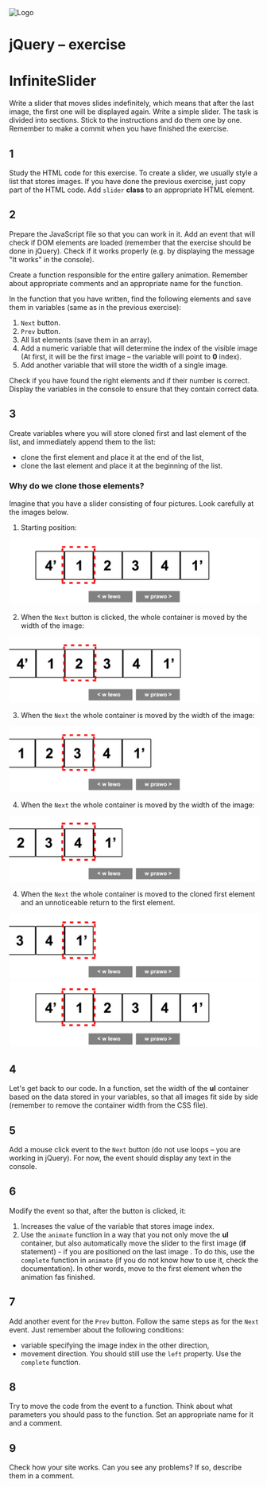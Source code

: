 <img alt="Logo" src="http://coderslab.pl/svg/logo-coderslab.svg" width="400">

# jQuery &ndash; exercise
# InfiniteSlider

Write a slider that moves slides indefinitely, which means that after the last image, the first one will be displayed again. Write a simple slider. The task is divided into sections. Stick to the instructions and do them one by one.
Remember to make a commit when you have finished the exercise.

## 1
Study the HTML code for this exercise. To create a slider, we usually style a list that stores images. If you have done the previous exercise, just copy part of the HTML code. Add ```slider``` **class** to an appropriate HTML element.

## 2
Prepare the JavaScript file so that you can work in it. Add an event that will check if DOM elements are loaded (remember that the exercise should be done in jQuery). Check if it works properly (e.g. by displaying the message "It works" in the console).

Create a function responsible for the entire gallery animation. Remember about appropriate comments and an appropriate name for the function.

In the function that you have written, find the following elements and save them in variables (same as in the previous exercise):

1. `Next` button.
2. `Prev` button.
3. All list elements (save them in an array).
4. Add a numeric variable that will determine the index of the visible image (At first, it will be the first image &ndash; the variable will point to **0** index).
5. Add another variable that will store the width of a single image.

Check if you have found the right elements and if their number is correct. Display the variables in the console to ensure that they contain correct data.

## 3
Create variables where you will store cloned first and last element of the list, and immediately append them to the list:
* clone the first element and place it at the end of the list,
* clone the last element and place it at the beginning of the list.

### Why do we clone those elements?

Imagine that you have a slider consisting of four pictures. Look carefully at the images below.

1. Starting position:

  ![slider1](workshop-img/1.jpg)

2. When the ```Next``` button is clicked, the whole container is moved by the width of the image:

  ![slider1](workshop-img/2.jpg)

3. When the ```Next``` the whole container is moved by the width of the image:

  ![slider1](workshop-img/3.jpg)

4. When the ```Next``` the whole container is moved by the width of the image:

  ![slider1](workshop-img/4.jpg)

4. When the ```Next``` the whole container is moved to the cloned first element and an unnoticeable return to the first element.

  ![slider1](workshop-img/5.jpg)
  ![slider1](workshop-img/1.jpg)

## 4
Let's get back to our code.
In a function, set the width of the **ul** container based on the data stored in your variables, so that all images fit side by side (remember to remove the container width from the CSS file).

## 5
Add a mouse click event to the ```Next``` button (do not use loops &ndash; you are working in jQuery). For now, the event should display any text in the console.

## 6
Modify the event so that, after the button is clicked, it:

1. Increases the value of the variable that stores image index.
2. Use the ```animate``` function in a way that you not only move the **ul** container, but also automatically move the slider to the first image (**if** statement) - if you are positioned on the last image . To do this, use the ```complete``` function in ```animate``` (if you do not know how to use it, check the documentation). In other words, move to the first element when the animation fas finished.

## 7
Add another event for the `Prev` button. Follow the same steps as for the `Next` event. Just remember about the following conditions:
* variable specifying the image index in the other direction,
* movement direction.
You should still use the ```left``` property. Use the ```complete``` function.

## 8
Try to move the code from the event to a function.
Think about what parameters you should pass to the function. Set an appropriate name for it and a comment.

## 9
Check how your site works. Can you see any problems? If so, describe them in a comment.
